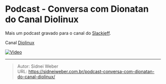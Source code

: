 # Podcast - Conversa com Dionatan do Canal Diolinux


Mais um podcast gravado para o canal do [Slackjeff](https://www.youtube.com/channel/UClz3DneoYlccluy4hBlx86Q).

Canal [Diolinux](https://www.youtube.com/channel/UCEf5U1dB5a2e2S-XUlnhxSA)

[![Video](https://img.youtube.com/vi/NQ4_pc9gM8E/0.jpg)](https://www.youtube.com/watch?v=NQ4_pc9gM8E)

---

> Autor: Sidnei Weber  
> URL: https://sidneiweber.com.br/podcast-conversa-com-dionatan-do-canal-diolinux/  


